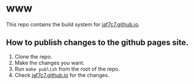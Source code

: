 # www

This repo contains the build system for [jaf7c7.github.io](https://jaf7c7.github.io).

## How to publish changes to the github pages site.

1. Clone the repo.
2. Make the changes you want.
3. Run `make publish` from the root of the repo.
4. Check [jaf7c7.github.io](https://jaf7c7.github.io) for the changes.
